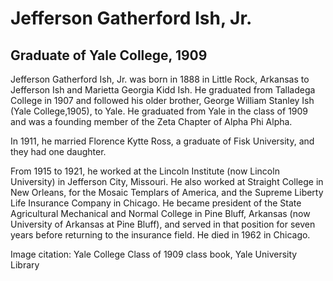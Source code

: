 # Jefferson Gatherford Ish, Jr.
## Graduate of Yale College, 1909
Jefferson Gatherford Ish, Jr. was born in 1888 in Little Rock, Arkansas to Jefferson Ish and Marietta Georgia Kidd Ish. He graduated from Talladega College in 1907 and followed his older brother, George William Stanley Ish (Yale College,1905), to Yale. He graduated from Yale in the class of 1909 and was a founding member of the Zeta Chapter of Alpha Phi Alpha. 

In 1911, he married Florence Kytte Ross, a graduate of Fisk University, and they had one daughter. 

From 1915 to 1921, he worked at the Lincoln Institute (now Lincoln University) in Jefferson City, Missouri. He also worked at Straight College in New Orleans, for the Mosaic Templars of America, and the Supreme Liberty Life Insurance Company in Chicago. He became president of the State Agricultural Mechanical and Normal College in Pine Bluff, Arkansas (now University of Arkansas at Pine Bluff), and served in that position for seven years before returning to the insurance field. He died in 1962 in Chicago.

Image citation: Yale College Class of 1909 class book, Yale University Library
